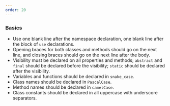 ```yaml
---
order: 20
---
```


### Basics

* Use one blank line after the namespace declaration, one blank line after the block of `use` declarations.
* Opening braces for both classes and methods should go on the next line, and closing braces should go on the next line after the body.
* Visibility must be declared on all properties and methods; `abstract` and `final` should be declared before the visibility; `static` should be declared after the visibility.
* Variables and functions should be declared in `snake_case`.
* Class names should be declared in `PascalCase`.
* Method names should be declared in `camelCase`.
* Class constants should be declared in all uppercase with underscore separators.